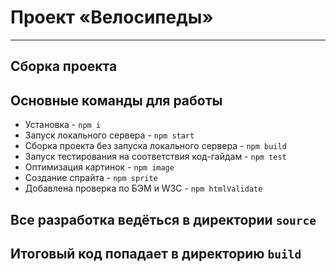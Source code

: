 # Проект «Велосипеды»


---
## Сборка проекта
## Основные команды для работы
* Установка - `npm i`
* Запуск локального сервера - `npm start`
* Сборка проекта без запуска локального сервера - `npm build`
* Запуск тестирования на соответствия код-гайдам - `npm test`
* Оптимизация картинок - `npm image`
* Создание спрайта - `npm sprite`
* Добавлена проверка по БЭМ и W3C - `npm htmlValidate`

## Все разработка ведёться в директории `source`
## Итоговый код попадает в директорию `build`
